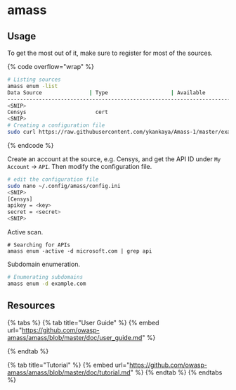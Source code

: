 # amass

## Usage

To get the most out of it, make sure to register for most of the sources.

{% code overflow="wrap" %}
```bash
# Listing sources
amass enum -list
Data Source               | Type                    | Available
--------------------------------------------------------------------------------
<SNIP>
Censys                      cert
<SNIP>
# Creating a configuration file
sudo curl https://raw.githubusercontent.com/ykankaya/Amass-1/master/examples/config.ini > ~/.config/amass/config.ini
```
{% endcode %}

Create an account at the source, e.g. Censys, and get the API ID under `My Account` -> `API`. Then modify the configuration file.

```bash
# edit the configuration file
sudo nano ~/.config/amass/config.ini
<SNIP>
[Censys]
apikey = <key>
secret = <secret>
<SNIP>
```

Active scan.

```
# Searching for APIs
amass enum -active -d microsoft.com | grep api
```

Subdomain enumeration.

```bash
# Enumerating subdomains
amass enum -d example.com
```

## Resources

{% tabs %}
{% tab title="User Guide" %}
{% embed url="https://github.com/owasp-amass/amass/blob/master/doc/user_guide.md" %}


{% endtab %}

{% tab title="Tutorial" %}
{% embed url="https://github.com/owasp-amass/amass/blob/master/doc/tutorial.md" %}
{% endtab %}
{% endtabs %}
